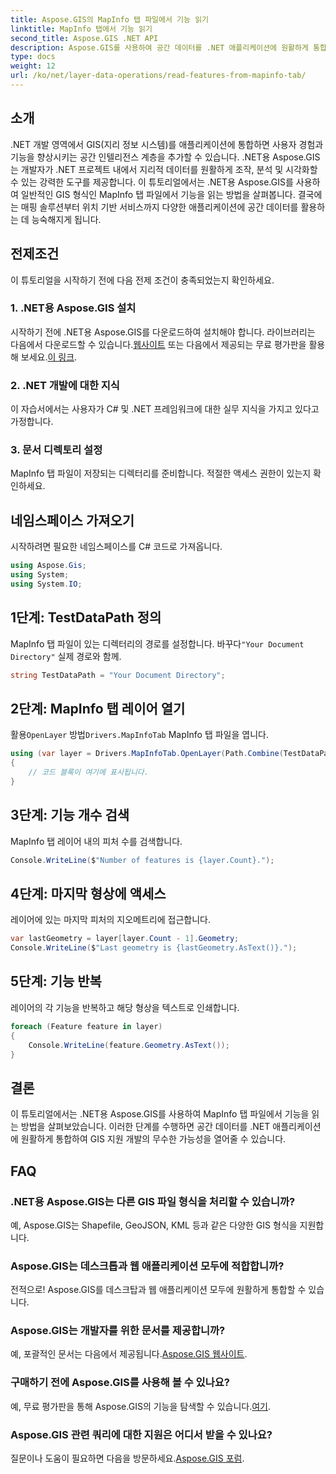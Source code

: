 ```yaml
---
title: Aspose.GIS의 MapInfo 탭 파일에서 기능 읽기
linktitle: MapInfo 탭에서 기능 읽기
second_title: Aspose.GIS .NET API
description: Aspose.GIS를 사용하여 공간 데이터를 .NET 애플리케이션에 원활하게 통합하여 MapInfo 탭 파일의 기능을 쉽게 읽을 수 있는 방법을 알아보세요.
type: docs
weight: 12
url: /ko/net/layer-data-operations/read-features-from-mapinfo-tab/
---
```

## 소개
.NET 개발 영역에서 GIS(지리 정보 시스템)를 애플리케이션에 통합하면 사용자 경험과 기능을 향상시키는 공간 인텔리전스 계층을 추가할 수 있습니다. .NET용 Aspose.GIS는 개발자가 .NET 프로젝트 내에서 지리적 데이터를 원활하게 조작, 분석 및 시각화할 수 있는 강력한 도구를 제공합니다. 이 튜토리얼에서는 .NET용 Aspose.GIS를 사용하여 일반적인 GIS 형식인 MapInfo 탭 파일에서 기능을 읽는 방법을 살펴봅니다. 결국에는 매핑 솔루션부터 위치 기반 서비스까지 다양한 애플리케이션에 공간 데이터를 활용하는 데 능숙해지게 됩니다.
## 전제조건
이 튜토리얼을 시작하기 전에 다음 전제 조건이 충족되었는지 확인하세요.
### 1. .NET용 Aspose.GIS 설치
 시작하기 전에 .NET용 Aspose.GIS를 다운로드하여 설치해야 합니다. 라이브러리는 다음에서 다운로드할 수 있습니다.[웹사이트](https://releases.aspose.com/gis/net/) 또는 다음에서 제공되는 무료 평가판을 활용해 보세요.[이 링크](https://releases.aspose.com/).
### 2. .NET 개발에 대한 지식
이 자습서에서는 사용자가 C# 및 .NET 프레임워크에 대한 실무 지식을 가지고 있다고 가정합니다.
### 3. 문서 디렉토리 설정
MapInfo 탭 파일이 저장되는 디렉터리를 준비합니다. 적절한 액세스 권한이 있는지 확인하세요.

## 네임스페이스 가져오기
시작하려면 필요한 네임스페이스를 C# 코드로 가져옵니다.
```csharp
using Aspose.Gis;
using System;
using System.IO;
```

## 1단계: TestDataPath 정의
 MapInfo 탭 파일이 있는 디렉터리의 경로를 설정합니다. 바꾸다`"Your Document Directory"` 실제 경로와 함께.
```csharp
string TestDataPath = "Your Document Directory";
```
## 2단계: MapInfo 탭 레이어 열기
 활용`OpenLayer` 방법`Drivers.MapInfoTab` MapInfo 탭 파일을 엽니다.
```csharp
using (var layer = Drivers.MapInfoTab.OpenLayer(Path.Combine(TestDataPath, "data.tab")))
{
    // 코드 블록이 여기에 표시됩니다.
}
```
## 3단계: 기능 개수 검색
MapInfo 탭 레이어 내의 피처 수를 검색합니다.
```csharp
Console.WriteLine($"Number of features is {layer.Count}.");
```
## 4단계: 마지막 형상에 액세스
레이어에 있는 마지막 피처의 지오메트리에 접근합니다.
```csharp
var lastGeometry = layer[layer.Count - 1].Geometry;
Console.WriteLine($"Last geometry is {lastGeometry.AsText()}.");
```
## 5단계: 기능 반복
레이어의 각 기능을 반복하고 해당 형상을 텍스트로 인쇄합니다.
```csharp
foreach (Feature feature in layer)
{
    Console.WriteLine(feature.Geometry.AsText());
}
```

## 결론
이 튜토리얼에서는 .NET용 Aspose.GIS를 사용하여 MapInfo 탭 파일에서 기능을 읽는 방법을 살펴보았습니다. 이러한 단계를 수행하면 공간 데이터를 .NET 애플리케이션에 원활하게 통합하여 GIS 지원 개발의 무수한 가능성을 열어줄 수 있습니다.
## FAQ
### .NET용 Aspose.GIS는 다른 GIS 파일 형식을 처리할 수 있습니까?
예, Aspose.GIS는 Shapefile, GeoJSON, KML 등과 같은 다양한 GIS 형식을 지원합니다.
### Aspose.GIS는 데스크톱과 웹 애플리케이션 모두에 적합합니까?
전적으로! Aspose.GIS를 데스크탑과 웹 애플리케이션 모두에 원활하게 통합할 수 있습니다.
### Aspose.GIS는 개발자를 위한 문서를 제공합니까?
 예, 포괄적인 문서는 다음에서 제공됩니다.[Aspose.GIS 웹사이트](https://reference.aspose.com/gis/net/).
### 구매하기 전에 Aspose.GIS를 사용해 볼 수 있나요?
 예, 무료 평가판을 통해 Aspose.GIS의 기능을 탐색할 수 있습니다.[여기](https://releases.aspose.com/).
### Aspose.GIS 관련 쿼리에 대한 지원은 어디서 받을 수 있나요?
 질문이나 도움이 필요하면 다음을 방문하세요.[Aspose.GIS 포럼](https://forum.aspose.com/c/gis/33).